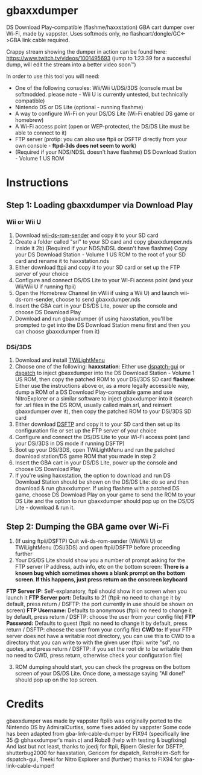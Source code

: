 # gbaxxdumper
DS Download Play-compatible (flashme/haxxstation) GBA cart dumper over Wi-Fi, made by vappster. Uses softmods only, no flashcart/dongle/GC<->GBA link cable required.

Crappy stream showing the dumper in action can be found here: https://www.twitch.tv/videos/1001495693 (jump to 1:23:39 for a succesful dump, will edit the stream into a better video soon™)

In order to use this tool you will need:
- One of the following consoles: Wii/Wii U/DSi/3DS (console must be softmodded. please note - Wii U is currently untested, but technically compatible)
- Nintendo DS or DS Lite (optional - running flashme)
- A way to configure Wi-Fi on your DS/DS Lite (Wi-Fi enabled DS game or homebrew)
- A Wi-Fi access point (open or WEP-protected, the DS/DS Lite must be able to connect to it)
- FTP server (protip: you can also use ftpii or DSFTP directly from your own console - **ftpd-3ds does not seem to work**)
- (Required if your NDS/NDSL doesn't have flashme) DS Download Station - Volume 1 US ROM

# Instructions
## Step 1: Loading gbaxxdumper via Download Play
### Wii or Wii U
1) Download [wii-ds-rom-sender](https://github.com/FIX94/wii-ds-rom-sender) and copy it to your SD card
2) Create a folder called "srl" to your SD card and copy gbaxxdumper.nds inside it
2b) (Required if your NDS/NDSL doesn't have flashme) Copy your DS Download Station - Volume 1 US ROM to the root of your SD card and rename it to haxxstation.nds
3) Either download [ftpii](https://wiibrew.org/wiki/Ftpii) and copy it to your SD card or set up the FTP server of your choice
4) Configure and connect DS/DS Lite to your Wi-Fi access point (and your Wii/Wii U if running ftpii)
5) Open the Homebrew Channel (in vWii if using a Wii U) and launch wii-ds-rom-sender, choose to send gbaxxdumper.nds
6) Insert the GBA cart in your DS/DS Lite, power up the console and choose DS Download Play
7) Download and run gbaxxdumper (if using haxxstation, you'll be prompted to get into the DS Download Station menu first and then you can choose gbaxxdumper from it)

### DSi/3DS
1) Download and install [TWiLightMenu](https://github.com/DS-Homebrew/TWiLightMenu)
2) Choose one of the following:
**haxxstation**: Either use [dspatch-gui](https://github.com/RetroHeim-Soft/dspatch-gui) or [dspatch](https://github.com/Gericom/dspatch) to inject gbaxxdumper into the DS Download Station - Volume 1 US ROM, then copy the patched ROM to your DSi/3DS SD card
**flashme**: Either use the instructions above or, as a more legally accessible way, dump a ROM of a DS Download Play-compatible game and use NitroExplorer or a similar software to inject gbaxxdumper into it (search for .srl files in the DS ROM, usually called main.srl, and reinsert gbaxxdumper over it), then copy the patched ROM to your DSi/3DS SD card
3) Either download [DSFTP](https://www.gamebrew.org/wiki/DSFTP) and copy it to your SD card then set up its configuration file or set up the FTP server of your choice
4) Configure and connect the DS/DS Lite to your Wi-Fi access point (and your DSi/3DS in DS mode if running DSFTP)
5) Boot up your DSi/3DS, open TWiLightMenu and run the patched download station/DS game ROM that you made in step 2
6) Insert the GBA cart in your DS/DS Lite, power up the console and choose DS Download Play
7) If you're using haxxstation, the option to download and run DS Download Station should be shown on the DS/DS Lite: do so and then download & run gbaxxdumper. If using flashme with a patched DS game, choose DS Download Play on your game to send the ROM to your DS Lite and the option to run gbaxxdumper should pop up on the DS/DS Lite - download & run it.

## Step 2: Dumping the GBA game over Wi-Fi
1) (If using ftpii/DSFTP) Quit wii-ds-rom-sender (Wii/Wii U) or TWiLightMenu (DSi/3DS) and open ftpii/DSFTP before proceeding further
2) Your DS/DS Lite should show you a number of prompt asking for the FTP server IP address, auth info, etc on the bottom screen:
**There is a known bug which sometimes shows a blank prompt on the bottom screen. If this happens, just press return on the onscreen keyboard**

**FTP Server IP:** Self-explanatory, ftpii should show it on screen when you launch it
**FTP Server port:** Defaults to 21 (ftpii: no need to change it by default, press return / DSFTP: the port currently in use should be shown on screen)
**FTP Username:** Defaults to anonymous (ftpii: no need to change it by default, press return / DSFTP: choose the user from your config file)
**FTP Password:** Defaults to guest (ftpii: no need to change it by default, press return / DSFTP: choose the user from your config file)
**CWD to:**  If your FTP server does not have a writable root directory, you can use this to CWD to a directory that you can write to with the given user (ftpii: write "sd", no quotes, and press return / DSFTP: if you set the root dir to be writable then no need to CWD, press return, otherwise check your configuration file)

3) ROM dumping should start, you can check the progress on the bottom screen of your DS/DS Lite. Once done, a message saying "All done!" should pop up on the top screen.

# Credits
gbaxxdumper was made by vappster
ftplib was originally ported to the Nintendo DS by AdmiralCurtiss, some fixes added by vappster
Some code has been adapted from gba-link-cable-dumper by FIX94 (specifically line 35 @ gbhaxxdumper's main.c) and Robz8 (help with testing & bugfixing)
And last but not least, thanks to joedj for ftpii, Bjoern Giesler for DSFTP, shutterbug2000 for haxxstation, Gericom for dspatch, RetroHeim-Soft for dspatch-gui, Treeki for Nitro Explorer and (further) thanks to FIX94 for gba-link-cable-dumper!
